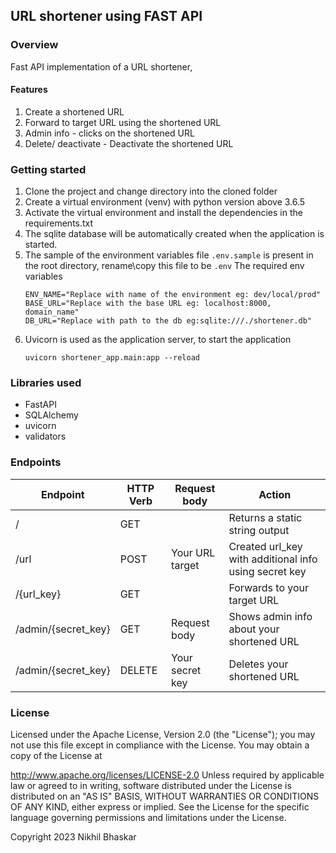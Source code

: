 ## URL shortener using FAST API

### Overview
Fast API implementation of a URL shortener,

#### Features
1. Create a shortened URL
2. Forward to target URL using the shortened URL
3. Admin info - clicks on the shortened URL
4. Delete/ deactivate - Deactivate the shortened URL


### Getting started

1. Clone the project and change directory into the cloned folder
2. Create a virtual environment (venv) with python version above 3.6.5 
3. Activate the virtual environment and install the dependencies in the 
   requirements.txt
4. The sqlite database will be automatically created when the 
   application is started.
5. The sample of the environment variables file `.env.sample` is present 
   in the root directory, rename\copy this file to be `.env`
   The required env variables
   ```
   ENV_NAME="Replace with name of the environment eg: dev/local/prod"
   BASE_URL="Replace with the base URL eg: localhost:8000, domain_name"
   DB_URL="Replace with path to the db eg:sqlite:///./shortener.db"
   ```
6. Uvicorn is used as the application server, to start the application
   ```
   uvicorn shortener_app.main:app --reload
   ```
   
### Libraries used
- FastAPI
- SQLAlchemy
- uvicorn
- validators

### Endpoints

| Endpoint            | HTTP Verb | Request body    | Action                                                |
|---------------------|-----------|-----------------|-------------------------------------------------------|
| /                   | GET       |                 | Returns a static string output                        |
| /url                | POST      | Your URL target | Created url_key with additional info using secret key |
| /{url_key}          | GET       |                 | Forwards to your target URL                           |
| /admin/{secret_key} | GET       | Request body    | Shows admin info about your shortened URL             |
| /admin/{secret_key} | DELETE    | Your secret key | Deletes your shortened URL                            |


### License
Licensed under the Apache License, Version 2.0 (the "License"); you may not use this file except in compliance with the License. You may obtain a copy of the License at

http://www.apache.org/licenses/LICENSE-2.0 Unless required by applicable law or agreed to in writing, software distributed under the License is distributed on an "AS IS" BASIS, WITHOUT WARRANTIES OR CONDITIONS OF ANY KIND, either express or implied. See the License for the specific language governing permissions and limitations under the License.

Copyright 2023 Nikhil Bhaskar